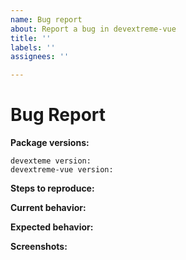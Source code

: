 ```yaml
---
name: Bug report
about: Report a bug in devextreme-vue
title: ''
labels: ''
assignees: ''

---
```


<!-- *************************************************************************************************
To reduce the time it takes to process issues, search opened and closed tickets in our support center (https://www.devexpress.com/Support/Center/Question/List/1) before you submit a new issue. The tickets can contain resolutions, workarounds, or information about fixes.

You can also find information that can help you to resolve the issue in the following resources:

    - https://github.com/DevExpress/devextreme-vue/blob/master/README.md
******************************************************************************************************* -->

# Bug Report

<!-- Please provide the following information -->

**Package versions:**

    devexteme version:
    devextreme-vue version:

**Steps to reproduce:**
<!-- Provide a sample application that illustrates the bug if possible. You can use the following services: 
    - GitHub
    - Codesandbox(https://codesandbox.io/s/wko83koxk8)
-->

**Current behavior:**
<!-- Describe how the bug manifests. -->

**Expected behavior:**
<!-- Describe what you expect to happen. -->

**Screenshots:**
<!-- Add screenshots that demonstrate your problem if possible. -->
